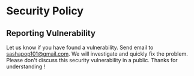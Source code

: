 # Security Policy

## Reporting Vulnerability

Let us know if you have found a vulnerability. Send email to [sashapop101@gmail.com](mailto:sashapop101@gmail.com). We
will investigate and quickly fix the problem. Please don't discuss this security vulnerability in a public. Thanks for
understanding !
